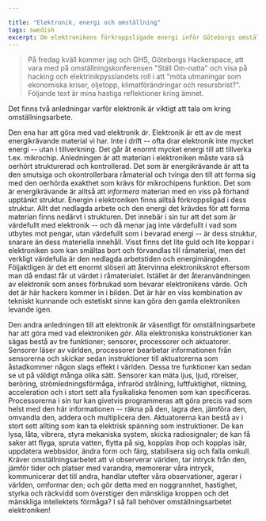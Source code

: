 ```yaml
---

title: "Elektronik, energi och omställning"
tags: swedish 
excerpt: Om elektronikens förkroppsligade energi inför Göteborgs omställningskonferens
---
```

> På fredag kväll kommer jag och GHS, Göteborgs Hackerspace, att vara med på omställningskonferensen "Ställ Om-natta" och visa på hacking och elektrinikpysslandets roll i att "möta utmaningar som ekonomiska kriser, oljetopp, klimatförändringar och resursbrist?". Följande text är mina hastiga reflektioner kring ämnet.

Det finns två anledningar varför elektronik är viktigt att tala om kring omställningsarbete.

Den ena har att göra med vad elektronik *är*. Elektronik är ett av de mest energikrävande material vi har. Inte i drift -- ofta drar elektronik inte mycket energi -- utan i tillverkning. Det går åt enormt mycket energi till att tillverka t.ex. mikrochip. Anledningen är att materian i elektroniken måste vara så oerhört strukturerad och kontrollerad. Det som är energikrävande är att ta den smutsiga och okontrollerbara råmaterial och tvinga den till att forma sig med den oerhörda exakthet som krävs för mikrochipens funktion. Det som är energikrävande är alltså att *informera* materian med en viss på förhand upptänkt struktur. Energin i elektroniken finns alltså förkroppsligad i dess struktur. Allt det nedlagda arbete och den energi det krävdes för att forma materian finns nedärvt i strukturen. Det innebär i sin tur att det som är värdefullt med elektronik -- och då menar jag inte värdefullt i vad som utbytes mot pengar, utan värdefullt som i bevarad energi -- är dess struktur, snarare än dess materiella innehåll. Visst finns det lite guld och lite koppar i elektroniken som kan smältas bort och förvandlas till råmaterial, men det verkligt värdefulla är den nedlagda arbetstiden och energimängden. Följaktligen är det ett enormt slöseri att återvinna elektronikskrot eftersom man då endast får ut värdet i råmaterialet. Istället är det återanvändningen av elektronik som anses förbrukad som bevarar elektronikens värde. Och det är här hackers kommer in i bilden. Det är här en viss kombination av tekniskt kunnande och estetiskt sinne kan göra den gamla elektroniken levande igen.

Den andra anledningen till att elektronik är väsentligt för omställningsarbete har att göra med vad elektroniken *gör*. Alla elektroniska konstruktioner kan sägas bestå av tre funktioner; sensorer, processorer och aktuatorer. Sensorer läser av världen, processorer bearbetar informationen från sensorerna och skickar sedan instruktioner till aktuatorerna som åstadkommer någon slags effekt i världen. Dessa tre funktioner kan sedan se ut på väldigt många olika sätt. Sensorer kan mäta ljus, ljud, rörelser, beröring, strömledningsförmåga, infraröd strålning, luftfuktighet, riktning, acceleration och i stort sett alla fysikaliska fenomen som kan specificeras. Processorerna i sin tur kan givetvis programmeras att göra precis vad som helst med den här informationen -- räkna på den, lagra den, jämföra den, omvandla den, addera och multiplicera den. Aktuatorerna kan bestå av i stort sett allting som kan ta elektrisk spänning som instruktioner. De kan lysa, låta, vibrera, styra mekaniska system, skicka radiosignaler; de kan få saker att flyga, spruta vatten, flytta på sig, kopplas ihop och kopplas isär, uppdatera webbsidor, ändra form och färg, stabilisera sig och falla omkull. Kräver omställningsarbetet att vi observerar världen, tar intryck från den, jämför tider och platser med varandra, memorerar våra intryck, kommunicerar det till andra, handlar utefter våra observationer, agerar i världen, omformar den; och gör detta med en noggrannhet, hastighet, styrka och räckvidd som överstiger den mänskliga kroppen och det mänskliga intellektets förmåga? I så fall behöver omställningsarbetet elektroniken!



